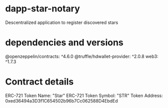 # dapp-star-notary
Descentralized application to register discovered stars

# dependencies and versions

@openzeppelin/contracts: ^4.6.0
@truffle/hdwallet-provider: ^2.0.8
web3: ^1.7.3

# Contract details

ERC-721 Token Name: "Star"
ERC-721 Token Symbol: "STR"
Token Address: 0xed36494a3D3f1C654502b96b7Cc062588D4EbdEd
